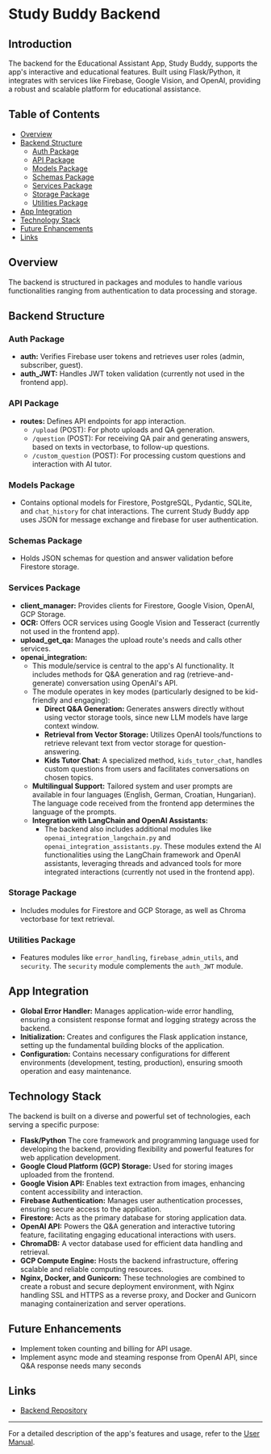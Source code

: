 # Study Buddy Backend

## Introduction
The backend for the Educational Assistant App, Study Buddy, supports the app's interactive and educational features. Built using Flask/Python, it integrates with services like Firebase, Google Vision, and OpenAI, providing a robust and scalable platform for educational assistance. 

## Table of Contents
- [Overview](#overview)
- [Backend Structure](#backend-structure)
  - [Auth Package](#auth-package)
  - [API Package](#api-package)
  - [Models Package](#models-package)
  - [Schemas Package](#schemas-package)
  - [Services Package](#services-package)
  - [Storage Package](#storage-package)
  - [Utilities Package](#utilities-package)
- [App Integration](#app-integration)
- [Technology Stack](#technology-stack)
- [Future Enhancements](#future-enhancements)
- [Links](#links)

## Overview
The backend is structured in packages and modules to handle various functionalities ranging from authentication to data processing and storage.

## Backend Structure
### Auth Package
- **auth:** Verifies Firebase user tokens and retrieves user roles (admin, subscriber, guest).
- **auth_JWT:** Handles JWT token validation (currently not used in the frontend app).

### API Package
- **routes:** Defines API endpoints for app interaction.
  - `/upload` (POST): For photo uploads and QA generation.
  - `/question` (POST): For receiving QA pair and generating answers, based on texts in vectorbase, to follow-up questions.
  - `/custom_question` (POST): For processing custom questions and interaction with AI tutor.

### Models Package
- Contains optional models for Firestore, PostgreSQL, Pydantic, SQLite, and `chat_history` for chat interactions. The current Study Buddy app uses JSON for message exchange and firebase for user authentication.

### Schemas Package
- Holds JSON schemas for question and answer validation before Firestore storage.

### Services Package
- **client_manager:** Provides clients for Firestore, Google Vision, OpenAI, GCP Storage.
- **OCR:** Offers OCR services using Google Vision and Tesseract (currently not used in the frontend app).
- **upload_get_qa:** Manages the upload route's needs and calls other services.
- **openai_integration:** 
  - This module/service is central to the app's AI functionality. It includes methods for Q&A generation and rag (retrieve-and-generate) conversation using OpenAI's API. 
  - The module operates in key modes (particularly designed to be kid-friendly and engaging):
    - **Direct Q&A Generation:** Generates answers directly without using vector storage tools, since new LLM  models have large context window.
    - **Retrieval from Vector Storage:** Utilizes OpenAI tools/functions to retrieve relevant text from vector storage for question-answering.
    - **Kids Tutor Chat:** A specialized method, `kids_tutor_chat`, handles custom questions from users and facilitates conversations on chosen topics. 
  - **Multilingual Support:** Tailored system and user prompts are available in four languages (English, German, Croatian, Hungarian). The language code received from the frontend app determines the language of the prompts.
  - **Integration with LangChain and OpenAI Assistants:** 
    - The backend also includes additional modules like `openai_integration_langchain.py` and `openai_integration_assistants.py`. These modules extend the AI functionalities using the LangChain framework and OpenAI assistants, leveraging threads and advanced tools for more integrated interactions (currently not used in the frontend app).

### Storage Package
- Includes modules for Firestore and GCP Storage, as well as Chroma vectorbase for text retrieval.

### Utilities Package
- Features modules like `error_handling`, `firebase_admin_utils`, and `security`. The `security` module complements the `auth_JWT` module.

## App Integration
- **Global Error Handler:** Manages application-wide error handling, ensuring a consistent response format and logging strategy across the backend.
- **Initialization:** Creates and configures the Flask application instance, setting up the fundamental building blocks of the application.
- **Configuration:** Contains necessary configurations for different environments (development, testing, production), ensuring smooth operation and easy maintenance.

## Technology Stack
The backend is built on a diverse and powerful set of technologies, each serving a specific purpose:
- **Flask/Python** The core framework and programming language used for developing the backend, providing flexibility and powerful features for web application development.
- **Google Cloud Platform (GCP) Storage:** Used for storing images uploaded from the frontend.
- **Google Vision API:** Enables text extraction from images, enhancing content accessibility and interaction.
- **Firebase Authentication:** Manages user authentication processes, ensuring secure access to the application.
- **Firestore:** Acts as the primary database for storing application data.
- **OpenAI API:** Powers the Q&A generation and interactive tutoring feature, facilitating engaging educational interactions with users.
- **ChromaDB:** A vector database used for efficient data handling and retrieval.
- **GCP Compute Engine:** Hosts the backend infrastructure, offering scalable and reliable computing resources.
- **Nginx, Docker, and Gunicorn:** These technologies are combined to create a robust and secure deployment environment, with Nginx handling SSL and HTTPS as a reverse proxy, and Docker and Gunicorn managing containerization and server operations.


## Future Enhancements
- Implement token counting and billing for API usage.
- Implement async mode and steaming response from OpenAI API, since Q&A response needs many seconds

## Links
- [Backend Repository](https://github.com/mklobucaric/studybuddy-backend)

---
For a detailed description of the app's features and usage, refer to the [User Manual](https://github.com/mklobucaric/studybuddy/blob/master/UserManual.md).
